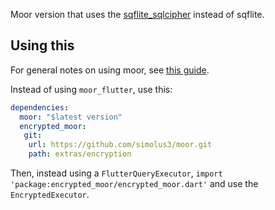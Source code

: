 Moor version that uses the
[sqflite_sqlcipher](https://github.com/davidmartos96/sqflite_sqlcipher) instead of
sqflite.

## Using this
For general notes on using moor, see [this guide](https://moor.simonbinder.eu/getting-started/).

Instead of using `moor_flutter`, use this:
```yaml
dependencies:
  moor: "$latest version"
  encrypted_moor:
   git:
    url: https://github.com/simolus3/moor.git
    path: extras/encryption 
```

Then, instead using a `FlutterQueryExecutor`, 
`import 'package:encrypted_moor/encrypted_moor.dart'` and use the `EncryptedExecutor`.